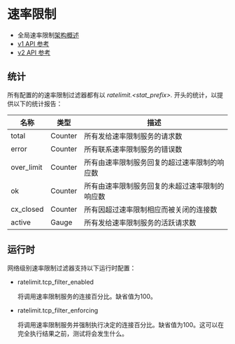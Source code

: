# 速率限制

- 全局速率限制[架构概述](../../intro/arch_overview/global_rate_limiting.md#arch-overview-rate-limit)
- [v1 API 参考](https://www.envoyproxy.io/docs/envoy/latest/api-v1/network_filters/rate_limit_filter.html#config-network-filters-rate-limit-v1)
- [v2 API 参考](https://www.envoyproxy.io/docs/envoy/latest/api-v2/config/filter/network/rate_limit/v2/rate_limit.proto.html#envoy-api-msg-config-filter-network-rate-limit-v2-ratelimit)

## 统计

所有配置的的速率限制过滤器都有以 *ratelimit.<stat_prefix>.* 开头的统计，以提供以下的统计报告：


| 名称       | 类型    | 描述                                                 |
| ---------- | ------- | ------------------------------------------------------------ |
| total      | Counter | 所有发给速率限制服务的请求数                    |
| error      | Counter | 所有联系速率限制服务的错误数              |
| over_limit | Counter | 所有由速率限制服务回复的超过速率限制的响应数       |
| ok         | Counter | 所有由速率限制服务回复的未超过速率限制的响应数      |
| cx_closed  | Counter | 所有因超过速率限制相应而被关闭的连接数 |
| active     | Gauge   | 所有发给速率限制服务的活跃请求数              |

## 运行时

网络级别速率限制过滤器支持以下运行时配置：

- ratelimit.tcp_filter_enabled

  将调用速率限制服务的连接百分比。缺省值为100。

- ratelimit.tcp_filter_enforcing

  将调用速率限制服务并强制执行决定的连接百分比。缺省值为100。这可以在完全执行结果之前，测试将会发生什么。